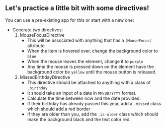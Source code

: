 ## Let's practice a little bit with some directives!

You can use a pre-existing app for this or start with a new one:

* Generate two directives:
    1. MouseFocusDirective
        * This will be associated with anything that has a `[MouseFocus]` attribute
        * When the item is hovered over, change the background color to `blue`
        * When the mouse leaves the element, change it to `purple`
        * Any time the mouse is pressed down on the element have the background color be `yellow` until the mouse button is released.
    2. MissedBirthdayDirective
        * This directive should be attached to anything with a class of `.birthday`
        * It should take an input of a date in `MM/DD/YYYY` format.
        * Calculate the time between now and the date provided. 
        * If their birthday has already passed this year, add a `.missed` class which should add a red border
        * If they are older than you, add the `.is-older` class which should make the background black and the text color red.